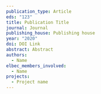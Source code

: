 ```yaml
---
publication_type: Article
eds: "123"
title: Publication Title
journal: Journal
publishing_house: Publishing house
year: "2020"
doi: DOI Link
abstract: Abstract
authors:
  - Name
elbec_members_involved:
  - Name
projects:
  - Project name
---
```

